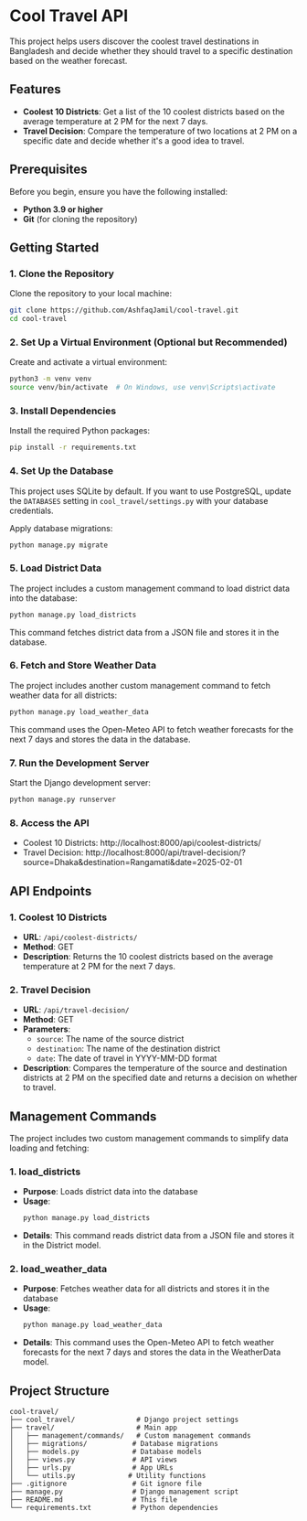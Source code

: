 # Cool Travel API

This project helps users discover the coolest travel destinations in Bangladesh and decide whether they should travel to a specific destination based on the weather forecast.

## Features

- **Coolest 10 Districts**: Get a list of the 10 coolest districts based on the average temperature at 2 PM for the next 7 days.
- **Travel Decision**: Compare the temperature of two locations at 2 PM on a specific date and decide whether it's a good idea to travel.

## Prerequisites

Before you begin, ensure you have the following installed:
- **Python 3.9 or higher**
- **Git** (for cloning the repository)

## Getting Started

### 1. Clone the Repository

Clone the repository to your local machine:
```bash
git clone https://github.com/AshfaqJamil/cool-travel.git
cd cool-travel
```

### 2. Set Up a Virtual Environment (Optional but Recommended)

Create and activate a virtual environment:
```bash
python3 -m venv venv
source venv/bin/activate  # On Windows, use venv\Scripts\activate
```

### 3. Install Dependencies

Install the required Python packages:
```bash
pip install -r requirements.txt
```

### 4. Set Up the Database

This project uses SQLite by default. If you want to use PostgreSQL, update the `DATABASES` setting in `cool_travel/settings.py` with your database credentials.

Apply database migrations:
```bash
python manage.py migrate
```

### 5. Load District Data

The project includes a custom management command to load district data into the database:
```bash
python manage.py load_districts
```

This command fetches district data from a JSON file and stores it in the database.

### 6. Fetch and Store Weather Data

The project includes another custom management command to fetch weather data for all districts:
```bash
python manage.py load_weather_data
```

This command uses the Open-Meteo API to fetch weather forecasts for the next 7 days and stores the data in the database.

### 7. Run the Development Server

Start the Django development server:
```bash
python manage.py runserver
```

### 8. Access the API

- Coolest 10 Districts: http://localhost:8000/api/coolest-districts/
- Travel Decision: http://localhost:8000/api/travel-decision/?source=Dhaka&destination=Rangamati&date=2025-02-01

## API Endpoints

### 1. Coolest 10 Districts

- **URL**: `/api/coolest-districts/`
- **Method**: GET
- **Description**: Returns the 10 coolest districts based on the average temperature at 2 PM for the next 7 days.

### 2. Travel Decision

- **URL**: `/api/travel-decision/`
- **Method**: GET
- **Parameters**:
  - `source`: The name of the source district
  - `destination`: The name of the destination district
  - `date`: The date of travel in YYYY-MM-DD format
- **Description**: Compares the temperature of the source and destination districts at 2 PM on the specified date and returns a decision on whether to travel.

## Management Commands

The project includes two custom management commands to simplify data loading and fetching:

### 1. load_districts

- **Purpose**: Loads district data into the database
- **Usage**:
  ```bash
  python manage.py load_districts
  ```
- **Details**: This command reads district data from a JSON file and stores it in the District model.

### 2. load_weather_data

- **Purpose**: Fetches weather data for all districts and stores it in the database
- **Usage**:
  ```bash
  python manage.py load_weather_data
  ```
- **Details**: This command uses the Open-Meteo API to fetch weather forecasts for the next 7 days and stores the data in the WeatherData model.

## Project Structure

```
cool-travel/
├── cool_travel/               # Django project settings
├── travel/                    # Main app
│   ├── management/commands/   # Custom management commands
│   ├── migrations/           # Database migrations
│   ├── models.py             # Database models
│   ├── views.py              # API views
│   ├── urls.py               # App URLs
│   └── utils.py             # Utility functions
├── .gitignore                # Git ignore file
├── manage.py                 # Django management script
├── README.md                 # This file
└── requirements.txt          # Python dependencies
```
